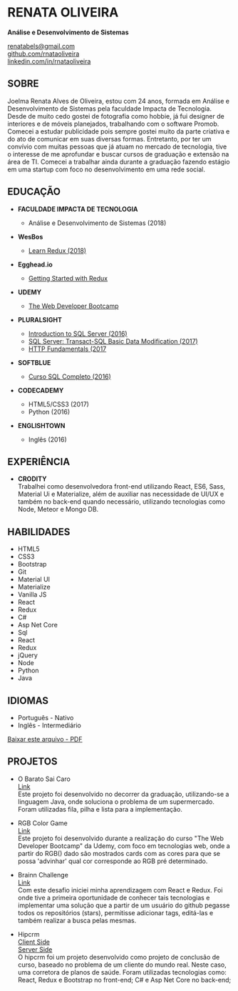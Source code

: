 # RENATA OLIVEIRA
**Análise e Desenvolvimento de Sistemas**

 renatabels@gmail.com  
 [github.com/rnataoliveira](https://github.com/rnataoliveira)  
 [linkedin.com/in/rnataoliveira](https://www.linkedin.com/in/rnataoliveira/)

## **SOBRE**
Joelma Renata Alves de Oliveira, estou com 24 anos, formada em Análise e Desenvolvimento de Sistemas pela faculdade Impacta
        de Tecnologia. Desde de muito cedo gostei de fotografia como hobbie, já fui designer de interiores e de móveis planejados,
        trabalhando com o software Promob. Comecei a estudar publicidade pois sempre gostei muito da parte criativa e do
        ato de comunicar em suas diversas formas. Entretanto, por ter um convívio com muitas pessoas que já atuam no mercado
        de tecnologia, tive o interesse de me aprofundar e buscar cursos de graduação e extensão na área de TI. Comecei a
        trabalhar ainda durante a graduação fazendo estágio em uma startup com foco no desenvolvimento em uma rede social.

## **EDUCAÇÃO**

- **FACULDADE IMPACTA DE TECNOLOGIA**  
    - Análise e Desenvolvimento de Sistemas (2018) 
- **WesBos**
    - [Learn Redux (2018)](https://courses.wesbos.com/account/access/5a5f67c3d70b6b62cecad30b)

- **Egghead.io**
    - [Getting Started with Redux](https://egghead.io/courses/getting-started-with-redux)

- **UDEMY**  
    - [The Web Developer Bootcamp](https://www.udemy.com/the-web-developer-bootcamp/learn/v4/overview)

- **PLURALSIGHT**  
    - [Introduction to SQL Server (2016)](https://github.com/rnataoliveira/resume/blob/master/certificates/CertificateIntroductionToSQLServer.pdf)  
    - [SQL Server: Transact-SQL Basic Data Modification (2017)](https://github.com/rnataoliveira/resume/blob/master/certificates/SQLServer-Transact-SQL%20Basic%20Data%20Modification.pdf)  
    - [HTTP Fundamentals (2017](https://github.com/rnataoliveira/resume/blob/master/certificates/HTTPFundamentals.pdf)

- **SOFTBLUE**  
    - [Curso SQL Completo (2016)](https://github.com/rnataoliveira/resume/blob/master/certificates/CURSO-SQL.pdf)

- **CODECADEMY**  
    - HTML5/CSS3  (2017)  
    - Python (2016)

- **ENGLISHTOWN**  
    - Inglês (2016)  

## **EXPERIÊNCIA**
- **CRODITY**  
        Trabalhei como desenvolvedora front-end utilizando React, ES6, Sass, Material Ui e Materialize, além de auxiliar
        nas necessidade de UI/UX e também no back-end quando necessário, utilizando tecnologias como Node, Meteor e Mongo
        DB.

## **HABILIDADES** 
* HTML5
* CSS3
* Bootstrap
* Git
* Material UI
* Materialize
* Vanilla JS
* React
* Redux
* C#
* Asp Net Core
* Sql
* React
* Redux
* jQuery
* Node
* Python
* Java

## **IDIOMAS**
- Português - Nativo
- Inglês - Intermediário 

[Baixar este arquivo - PDF](https://gitprint.com/rnataoliveira/resume/blob/master/readme.md?download)

## **PROJETOS**

* O Barato Sai Caro  
[Link](https://github.com/rnataoliveira/o-barato-sai-caro-ltda)  
    Este projeto foi desenvolvido no decorrer da graduação, utilizando-se a linguagem Java, onde soluciona o problema de um supermercado. Foram utilizadas fila, pilha e lista para a implementação.

* RGB Color Game  
[Link](https://rnataoliveira.github.io/rgb-color-game/)  
    Este projeto foi desenvolvido durante a realização do curso "The Web Developer Bootcamp" da Udemy, com foco em tecnologias web, onde a partir do RGB() dado são mostrados cards com as cores para que se possa 'advinhar' qual cor corresponde ao RGB pré determinado.

* Brainn Challenge  
[Link](https://github.com/rnataoliveira/challenge/tree/master/resolution)  
    Com este desafio iniciei minha aprendizagem com React e Redux. Foi onde tive a primeira oportunidade de conhecer tais tecnologias e implementar uma solução que a partir de um usuário do github pegasse todos os repositórios (stars), permitisse adicionar tags, editá-las e também realizar a busca pelas mesmas.

* Hipcrm  
[Client Side](https://github.com/rnataoliveira/hipcrm-client)  
[Server Side](https://github.com/rnataoliveira/hipcrm-server)  
    O hipcrm foi um projeto desenvolvido como projeto de conclusão de curso, baseado no problema de um cliente do mundo real. Neste caso, uma corretora de planos de saúde. 
    Foram utilizadas tecnologias como: React, Redux e Bootstrap no front-end; C# e Asp Net Core no back-end;